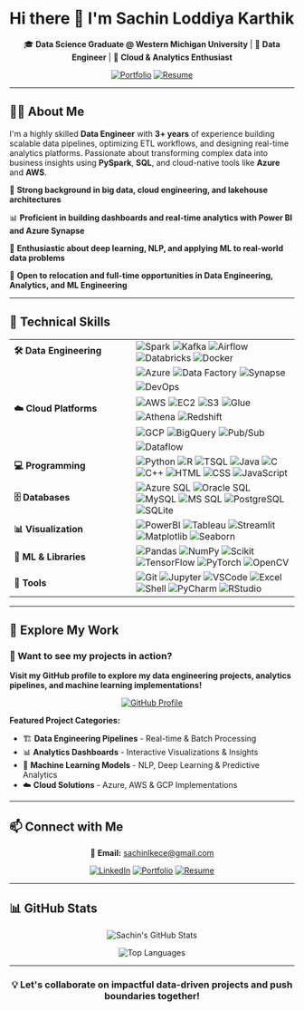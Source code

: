 # Hi there 👋 I'm Sachin Loddiya Karthik

<div align="center">

🎓 **Data Science Graduate @ Western Michigan University** | 💼 **Data Engineer** | 🚀 **Cloud & Analytics Enthusiast**

[![Portfolio](https://img.shields.io/badge/🌍_Portfolio-Visit-orange?style=for-the-badge)](https://sachinloddiyakarthik.github.io/Portfolio-SLK) 
[![Resume](https://img.shields.io/badge/Resume-Download-4285F4?style=for-the-badge&logo=googledocs&logoColor=white)](https://raw.githubusercontent.com/SachinLoddiyaKarthik/Portfolio-SLK/main/assets/Sachin_Resume.pdf)

</div>

---

## 👨‍💻 About Me

I'm a highly skilled **Data Engineer** with **3+ years** of experience building scalable data pipelines, optimizing ETL workflows, and designing real-time analytics platforms. Passionate about transforming complex data into business insights using **PySpark**, **SQL**, and cloud-native tools like **Azure** and **AWS**.


🔧 **Strong background in big data, cloud engineering, and lakehouse architectures**

📊 **Proficient in building dashboards and real-time analytics with Power BI and Azure Synapse**

🧠 **Enthusiastic about deep learning, NLP, and applying ML to real-world data problems**

📍 **Open to relocation and full-time opportunities in Data Engineering, Analytics, and ML Engineering**


---

## 🚀 Technical Skills

<table>
  <!-- Data Engineering -->
  <tr>
    <td width="200"><strong>🛠️ Data Engineering</strong></td>
    <td>
      <img src="https://img.shields.io/badge/Apache_Spark-E25A1C?style=flat-square&logo=apachespark&logoColor=white" alt="Spark"/>
      <img src="https://img.shields.io/badge/Apache_Kafka-231F20?style=flat-square&logo=apachekafka&logoColor=white" alt="Kafka"/>
      <img src="https://img.shields.io/badge/Apache_Airflow-017CEE?style=flat-square&logo=apacheairflow&logoColor=white" alt="Airflow"/>
      <img src="https://img.shields.io/badge/Databricks-E34A86?style=flat-square&logo=databricks&logoColor=white" alt="Databricks"/>
      <img src="https://img.shields.io/badge/Docker-2496ED?style=flat-square&logo=docker&logoColor=white" alt="Docker"/>
    </td>
  </tr>
  
<!-- Cloud Platforms -->
<tr>
  <td><strong>☁️ Cloud Platforms</strong></td>
  <td>
    <div style="display: flex; flex-direction: column; gap: 8px;">
      <!-- Azure -->
      <div style="display: flex; flex-wrap: wrap; gap: 5px;">
        <img src="https://img.shields.io/badge/Azure-0078D4?style=flat-square&logo=microsoftazure&logoColor=white" alt="Azure" />
        <img src="https://img.shields.io/badge/Data_Factory-0078D4?style=flat-square&logo=microsoftazure&logoColor=white" alt="Data Factory" />
        <img src="https://img.shields.io/badge/Synapse-0078D4?style=flat-square&logo=microsoftazure&logoColor=white" alt="Synapse" />
        <img src="https://img.shields.io/badge/DevOps-0078D4?style=flat-square&logo=azuredevops&logoColor=white" alt="DevOps" />
      </div>
      <!-- AWS -->
      <div style="display: flex; flex-wrap: wrap; gap: 5px;">
        <img src="https://img.shields.io/badge/AWS-232F3E?style=flat-square&logo=amazonaws&logoColor=white" alt="AWS" />
        <img src="https://img.shields.io/badge/EC2-FF9900?style=flat-square&logo=amazonaws&logoColor=white" alt="EC2" />
        <img src="https://img.shields.io/badge/S3-569A31?style=flat-square&logo=amazons3&logoColor=white" alt="S3" />
        <img src="https://img.shields.io/badge/Glue-F58536?style=flat-square&logo=amazonaws&logoColor=white" alt="Glue" />
        <img src="https://img.shields.io/badge/Athena-232F3E?style=flat-square&logo=amazonaws&logoColor=white" alt="Athena" />
        <img src="https://img.shields.io/badge/Redshift-8C1C13?style=flat-square&logo=amazonredshift&logoColor=white" alt="Redshift" />
      </div>
      <!-- GCP -->
      <div style="display: flex; flex-wrap: wrap; gap: 5px;">
        <img src="https://img.shields.io/badge/GCP-4285F4?style=flat-square&logo=googlecloud&logoColor=white" alt="GCP" />
        <img src="https://img.shields.io/badge/BigQuery-669DF6?style=flat-square&logo=googlecloud&logoColor=white" alt="BigQuery" />
        <img src="https://img.shields.io/badge/Pub%2FSub-34A853?style=flat-square&logo=googlecloud&logoColor=white" alt="Pub/Sub" />
        <img src="https://img.shields.io/badge/Dataflow-FF6D01?style=flat-square&logo=googlecloud&logoColor=white" alt="Dataflow" />
      </div>
    </div>
  </td>
</tr>

  <!-- Programming -->
  <tr>
    <td><strong>💻 Programming</strong></td>
    <td>
      <img src="https://img.shields.io/badge/Python-3776AB?style=flat-square&logo=python&logoColor=white" alt="Python"/>
      <img src="https://img.shields.io/badge/R-276DC3?style=flat-square&logo=r&logoColor=white" alt="R"/>
      <img src="https://img.shields.io/badge/T--SQL-CC2927?style=flat-square&logo=microsoftsqlserver&logoColor=white" alt="TSQL"/>
      <img src="https://img.shields.io/badge/Java-007396?style=flat-square&logo=java&logoColor=white" alt="Java"/>
      <img src="https://img.shields.io/badge/C-00599C?style=flat-square&logo=c&logoColor=white" alt="C"/>
      <img src="https://img.shields.io/badge/C++-00599C?style=flat-square&logo=c%2B%2B&logoColor=white" alt="C++"/>
      <img src="https://img.shields.io/badge/HTML-E34F26?style=flat-square&logo=html5&logoColor=white" alt="HTML"/>
      <img src="https://img.shields.io/badge/CSS-1572B6?style=flat-square&logo=css3&logoColor=white" alt="CSS"/>
      <img src="https://img.shields.io/badge/JavaScript-F7DF1E?style=flat-square&logo=javascript&logoColor=black" alt="JavaScript"/>
    </td>
  </tr>

  <!-- Databases -->
  <tr>
    <td><strong>🗄️ Databases</strong></td>
    <td>
      <img src="https://img.shields.io/badge/Azure_SQL-0078D4?style=flat-square&logo=microsoftsqlserver&logoColor=white" alt="Azure SQL"/>
      <img src="https://img.shields.io/badge/Oracle_SQL-F80000?style=flat-square&logo=oracle&logoColor=white" alt="Oracle SQL"/>
      <img src="https://img.shields.io/badge/MySQL-4479A1?style=flat-square&logo=mysql&logoColor=white" alt="MySQL"/>
      <img src="https://img.shields.io/badge/MS_SQL_Server-CC2927?style=flat-square&logo=microsoftsqlserver&logoColor=white" alt="MS SQL"/>
      <img src="https://img.shields.io/badge/PostgreSQL-336791?style=flat-square&logo=postgresql&logoColor=white" alt="PostgreSQL"/>
      <img src="https://img.shields.io/badge/SQLite-003B57?style=flat-square&logo=sqlite&logoColor=white" alt="SQLite"/>
    </td>
  </tr>

  <!-- Visualization -->
  <tr>
    <td><strong>📊 Visualization</strong></td>
    <td>
      <img src="https://img.shields.io/badge/Power_BI-F2C811?style=flat-square&logo=powerbi&logoColor=black" alt="PowerBI"/>
      <img src="https://img.shields.io/badge/Tableau-E97627?style=flat-square&logo=tableau&logoColor=white" alt="Tableau"/>
      <img src="https://img.shields.io/badge/Streamlit-FF4B4B?style=flat-square&logo=streamlit&logoColor=white" alt="Streamlit"/>
      <img src="https://img.shields.io/badge/Matplotlib-11557C?style=flat-square&logo=python&logoColor=white" alt="Matplotlib"/>
      <img src="https://img.shields.io/badge/Seaborn-5C8DBC?style=flat-square" alt="Seaborn"/>
    </td>
  </tr>

  <!-- ML & Libraries -->
  <tr>
    <td><strong>🧠 ML & Libraries</strong></td>
    <td>
      <img src="https://img.shields.io/badge/Pandas-150458?style=flat-square&logo=pandas&logoColor=white" alt="Pandas"/>
      <img src="https://img.shields.io/badge/NumPy-013243?style=flat-square&logo=numpy&logoColor=white" alt="NumPy"/>
      <img src="https://img.shields.io/badge/Scikit_Learn-F7931E?style=flat-square&logo=scikitlearn&logoColor=white" alt="Scikit"/>
      <img src="https://img.shields.io/badge/TensorFlow-FF6F00?style=flat-square&logo=tensorflow&logoColor=white" alt="TensorFlow"/>
      <img src="https://img.shields.io/badge/PyTorch-EE4C2C?style=flat-square&logo=pytorch&logoColor=white" alt="PyTorch"/>
      <img src="https://img.shields.io/badge/OpenCV-5C3EE8?style=flat-square&logo=opencv&logoColor=white" alt="OpenCV"/>
    </td>
  </tr>

  <!-- Tools -->
  <tr>
    <td><strong>🧰 Tools</strong></td>
    <td>
      <img src="https://img.shields.io/badge/Git-F05032?style=flat-square&logo=git&logoColor=white" alt="Git"/>
      <img src="https://img.shields.io/badge/Jupyter-F37626?style=flat-square&logo=jupyter&logoColor=white" alt="Jupyter"/>
      <img src="https://img.shields.io/badge/VSCode-007ACC?style=flat-square&logo=visualstudiocode&logoColor=white" alt="VSCode"/>
      <img src="https://img.shields.io/badge/Excel-217346?style=flat-square&logo=microsoftexcel&logoColor=white" alt="Excel"/>
      <img src="https://img.shields.io/badge/Shell_Scripting-4EAA25?style=flat-square&logo=gnubash&logoColor=white" alt="Shell"/>
      <img src="https://img.shields.io/badge/PyCharm-000000?style=flat-square&logo=pycharm&logoColor=white" alt="PyCharm"/>
      <img src="https://img.shields.io/badge/RStudio-75AADB?style=flat-square&logo=rstudio&logoColor=white" alt="RStudio"/>
    </td>
  </tr>
</table>

---

## 🚀 Explore My Work

### 💼 Want to see my projects in action?

**Visit my GitHub profile to explore my data engineering projects, analytics pipelines, and machine learning implementations!**

<div align="center">
  <a href="https://github.com/SachinLoddiyaKarthik">
    <img src="https://img.shields.io/badge/VISIT_MY_GITHUB-Explore_Projects-181717?style=for-the-badge&logo=github&logoColor=white&labelColor=181717" alt="GitHub Profile">
  </a>
</div>

**Featured Project Categories:**  

- 🏗️ **Data Engineering Pipelines** - Real-time & Batch Processing  
- 📊 **Analytics Dashboards** - Interactive Visualizations & Insights  
- 🤖 **Machine Learning Models** - NLP, Deep Learning & Predictive Analytics  
- ☁️ **Cloud Solutions** - Azure, AWS & GCP Implementations  

---

## 📫 Connect with Me

<div align="center">

📧 **Email:** [sachinlkece@gmail.com](mailto:sachinlkece@gmail.com)

[![LinkedIn](https://img.shields.io/badge/LinkedIn-Connect-0077B5?style=for-the-badge&logo=linkedin&logoColor=white)](https://www.linkedin.com/in/sachin-lk/)
[![Portfolio](https://img.shields.io/badge/Portfolio-Visit-FF7139?style=for-the-badge&logo=github&logoColor=white)](https://sachinloddiyakarthik.github.io/Portfolio-SLK/)
[![Resume](https://img.shields.io/badge/Resume-Download-4285F4?style=for-the-badge&logo=googledocs&logoColor=white)](https://raw.githubusercontent.com/SachinLoddiyaKarthik/Portfolio-SLK/main/assets/Sachin_Resume.pdf)

</div>

---

## 📊 GitHub Stats

<div align="center">

![Sachin's GitHub Stats](https://github-readme-stats.vercel.app/api?username=SachinLoddiyaKarthik&show_icons=true&theme=radical&hide_border=true&bg_color=0D1117)

![Top Languages](https://github-readme-stats.vercel.app/api/top-langs/?username=SachinLoddiyaKarthik&layout=compact&theme=radical&hide_border=true&bg_color=0D1117)

</div>

---

<div align="center">

### 💡 Let's collaborate on impactful data-driven projects and push boundaries together!

</div>
